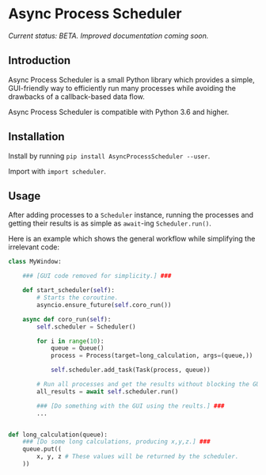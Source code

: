 # Async Process Scheduler

*Current status: BETA. Improved documentation coming soon.*

## Introduction

Async Process Scheduler is a small Python library which provides a simple, GUI-friendly way to efficiently run many processes while avoiding the drawbacks of a callback-based data flow.

Async Process Scheduler is compatible with Python 3.6 and higher.

## Installation

Install by running `pip install AsyncProcessScheduler --user`. 

Import with `import scheduler`.

## Usage

After adding processes to a `Scheduler` instance, running the processes and getting their results is as simple as `await`-ing `Scheduler.run()`.

Here is an example which shows the general workflow while simplifying the irrelevant code:

```python
class MyWindow:

    ### [GUI code removed for simplicity.] ###

    def start_scheduler(self):
        # Starts the coroutine.
        asyncio.ensure_future(self.coro_run())

    async def coro_run(self):
        self.scheduler = Scheduler()

        for i in range(10):
            queue = Queue()
            process = Process(target=long_calculation, args=(queue,))

            self.scheduler.add_task(Task(process, queue))

        # Run all processes and get the results without blocking the GUI.
        all_results = await self.scheduler.run()

        ### [Do something with the GUI using the reults.] ###
        ...


def long_calculation(queue):
    ### [Do some long calculations, producing x,y,z.] ###
    queue.put((
        x, y, z # These values will be returned by the scheduler.
    ))
```
